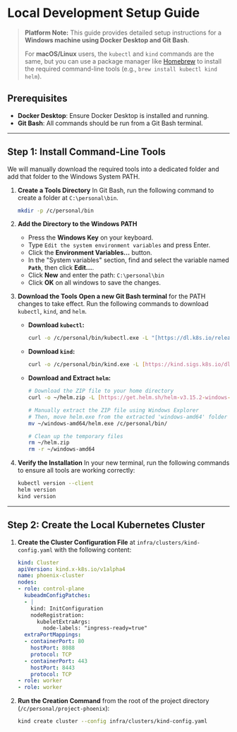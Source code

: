 # Local Development Setup Guide

> **Platform Note:** This guide provides detailed setup instructions for a **Windows machine using Docker Desktop and Git Bash**.
>
> For **macOS/Linux** users, the `kubectl` and `kind` commands are the same, but you can use a package manager like [Homebrew](https://brew.sh/) to install the required command-line tools (e.g., `brew install kubectl kind helm`).

## Prerequisites

* **Docker Desktop**: Ensure Docker Desktop is installed and running.
* **Git Bash**: All commands should be run from a Git Bash terminal.

---

## Step 1: Install Command-Line Tools

We will manually download the required tools into a dedicated folder and add that folder to the Windows System PATH.

1.  **Create a Tools Directory**
    In Git Bash, run the following command to create a folder at `C:\personal\bin`.
    ```bash
    mkdir -p /c/personal/bin
    ```

2.  **Add the Directory to the Windows PATH**
    * Press the **Windows Key** on your keyboard.
    * Type `Edit the system environment variables` and press Enter.
    * Click the **Environment Variables...** button.
    * In the "System variables" section, find and select the variable named **`Path`**, then click **Edit...**.
    * Click **New** and enter the path: `C:\personal\bin`
    * Click **OK** on all windows to save the changes.

3.  **Download the Tools**
    **Open a new Git Bash terminal** for the PATH changes to take effect. Run the following commands to download `kubectl`, `kind`, and `helm`.

    * **Download `kubectl`:**
        ```bash
        curl -o /c/personal/bin/kubectl.exe -L "[https://dl.k8s.io/release/$(curl](https://dl.k8s.io/release/$(curl) -L -s [https://dl.k8s.io/release/stable.txt)/bin/windows/amd64/kubectl.exe](https://dl.k8s.io/release/stable.txt)/bin/windows/amd64/kubectl.exe)"
        ```
    * **Download `kind`:**
        ```bash
        curl -o /c/personal/bin/kind.exe -L [https://kind.sigs.k8s.io/dl/v0.29.0/kind-windows-amd64](https://kind.sigs.k8s.io/dl/v0.29.0/kind-windows-amd64)
        ```
    * **Download and Extract `helm`:**
        ```bash
        # Download the ZIP file to your home directory
        curl -o ~/helm.zip -L [https://get.helm.sh/helm-v3.15.2-windows-amd64.zip](https://get.helm.sh/helm-v3.15.2-windows-amd64.zip)

        # Manually extract the ZIP file using Windows Explorer
        # Then, move helm.exe from the extracted 'windows-amd64' folder to your bin folder
        mv ~/windows-amd64/helm.exe /c/personal/bin/

        # Clean up the temporary files
        rm ~/helm.zip
        rm -r ~/windows-amd64
        ```

4.  **Verify the Installation**
    In your new terminal, run the following commands to ensure all tools are working correctly:
    ```bash
    kubectl version --client
    helm version
    kind version
    ```

---

## Step 2: Create the Local Kubernetes Cluster

1.  **Create the Cluster Configuration File** at `infra/clusters/kind-config.yaml` with the following content:
    ```yaml
    kind: Cluster
    apiVersion: kind.x-k8s.io/v1alpha4
    name: phoenix-cluster
    nodes:
    - role: control-plane
      kubeadmConfigPatches:
      - |
        kind: InitConfiguration
        nodeRegistration:
          kubeletExtraArgs:
            node-labels: "ingress-ready=true"
      extraPortMappings:
      - containerPort: 80
        hostPort: 8088
        protocol: TCP
      - containerPort: 443
        hostPort: 8443
        protocol: TCP
    - role: worker
    - role: worker
    ```

2.  **Run the Creation Command** from the root of the project directory (`/c/personal/project-phoenix`):
    ```bash
    kind create cluster --config infra/clusters/kind-config.yaml
    ```